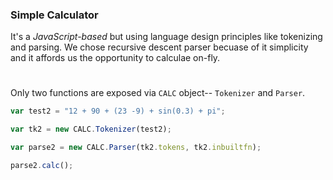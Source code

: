 ### Simple Calculator
It's a _JavaScript-based_ but using language design principles like tokenizing and parsing. We chose recursive descent parser becuase of it simplicity and it affords us the opportunity to calculae on-fly.
#
Only two functions are exposed via `CALC` object-- `Tokenizer` and `Parser`.

```javascript
var test2 = "12 + 90 + (23 -9) + sin(0.3) + pi";

var tk2 = new CALC.Tokenizer(test2);

var parse2 = new CALC.Parser(tk2.tokens, tk2.inbuiltfn);

parse2.calc();
```
